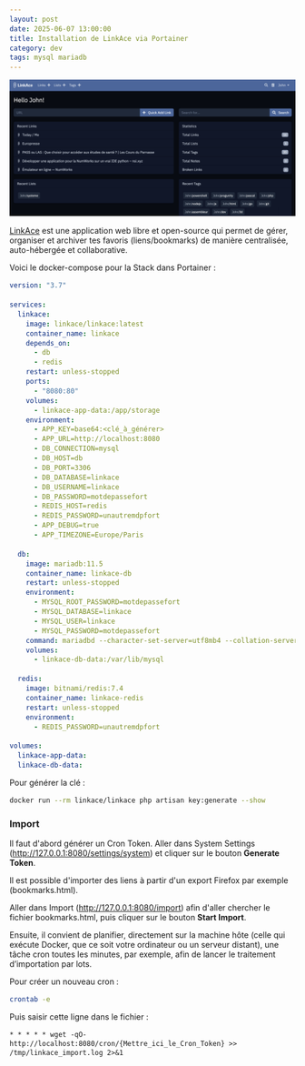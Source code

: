 ```yaml
---
layout: post
date: 2025-06-07 13:00:00
title: Installation de LinkAce via Portainer
category: dev
tags: mysql mariadb
---
```


![LinkAce](https://raw.githubusercontent.com/brahimmachkouri/theblog/main/assets/images/linkace.png)

[LinkAce](https://www.linkace.org/) est une application web libre et open-source qui permet de gérer, organiser et archiver tes favoris (liens/bookmarks) de manière centralisée, auto-hébergée et collaborative.

Voici le docker-compose pour la Stack dans Portainer :

```yaml
version: "3.7"

services:
  linkace:
    image: linkace/linkace:latest
    container_name: linkace
    depends_on:
      - db
      - redis
    restart: unless-stopped
    ports:
      - "8080:80"
    volumes:
      - linkace-app-data:/app/storage
    environment:
      - APP_KEY=base64:<clé_à_générer>
      - APP_URL=http://localhost:8080
      - DB_CONNECTION=mysql
      - DB_HOST=db
      - DB_PORT=3306
      - DB_DATABASE=linkace
      - DB_USERNAME=linkace
      - DB_PASSWORD=motdepassefort
      - REDIS_HOST=redis
      - REDIS_PASSWORD=unautremdpfort
      - APP_DEBUG=true
      - APP_TIMEZONE=Europe/Paris

  db:
    image: mariadb:11.5
    container_name: linkace-db
    restart: unless-stopped
    environment:
      - MYSQL_ROOT_PASSWORD=motdepassefort
      - MYSQL_DATABASE=linkace
      - MYSQL_USER=linkace
      - MYSQL_PASSWORD=motdepassefort
    command: mariadbd --character-set-server=utf8mb4 --collation-server=utf8mb4_bin
    volumes:
      - linkace-db-data:/var/lib/mysql

  redis:
    image: bitnami/redis:7.4
    container_name: linkace-redis
    restart: unless-stopped
    environment:
      - REDIS_PASSWORD=unautremdpfort

volumes:
  linkace-app-data:
  linkace-db-data:
```

Pour générer la clé : 
```bash
docker run --rm linkace/linkace php artisan key:generate --show 
```

### Import

Il faut d'abord générer un Cron Token. Aller dans System Settings (http://127.0.0.1:8080/settings/system) et cliquer sur le bouton **Generate Token**.

Il est possible d'importer des liens à partir d'un export Firefox par exemple (bookmarks.html).

Aller dans Import (http://127.0.0.1:8080/import) afin d'aller chercher le fichier bookmarks.html, puis cliquer sur le bouton **Start Import**.

Ensuite, il convient de planifier, directement sur la machine hôte (celle qui exécute Docker, que ce soit votre ordinateur ou un serveur distant), une tâche cron toutes les minutes, par exemple, afin de lancer le traitement d’importation par lots.

Pour créer un nouveau cron : 
```bash
crontab -e
```

Puis saisir cette ligne dans le fichier : 
```
* * * * * wget -qO- http://localhost:8080/cron/{Mettre_ici_le_Cron_Token} >> /tmp/linkace_import.log 2>&1
```
